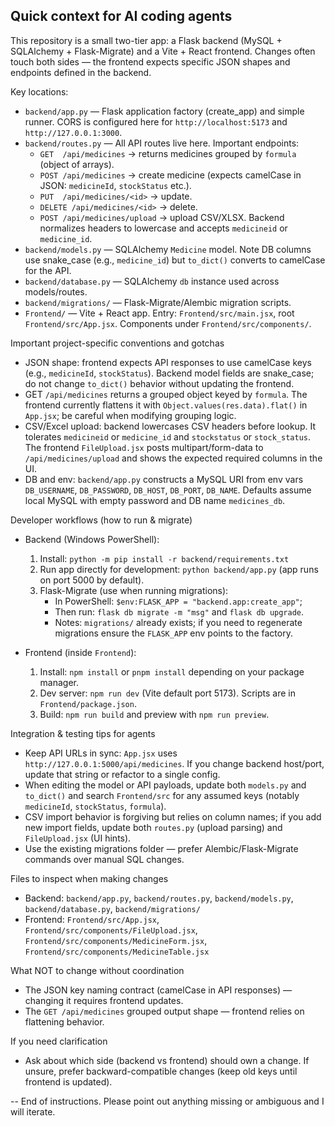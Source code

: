 ## Quick context for AI coding agents

This repository is a small two-tier app: a Flask backend (MySQL + SQLAlchemy + Flask-Migrate) and a Vite + React frontend. Changes often touch both sides — the frontend expects specific JSON shapes and endpoints defined in the backend.

Key locations:
- `backend/app.py` — Flask application factory (create_app) and simple runner. CORS is configured here for `http://localhost:5173` and `http://127.0.0.1:3000`.
- `backend/routes.py` — All API routes live here. Important endpoints:
  - `GET  /api/medicines`  -> returns medicines grouped by `formula` (object of arrays).
  - `POST /api/medicines`  -> create medicine (expects camelCase in JSON: `medicineId`, `stockStatus` etc.).
  - `PUT  /api/medicines/<id>` -> update.
  - `DELETE /api/medicines/<id>` -> delete.
  - `POST /api/medicines/upload` -> upload CSV/XLSX. Backend normalizes headers to lowercase and accepts `medicineid` or `medicine_id`.
- `backend/models.py` — SQLAlchemy `Medicine` model. Note DB columns use snake_case (e.g., `medicine_id`) but `to_dict()` converts to camelCase for the API.
- `backend/database.py` — SQLAlchemy `db` instance used across models/routes.
- `backend/migrations/` — Flask-Migrate/Alembic migration scripts.
- `Frontend/` — Vite + React app. Entry: `Frontend/src/main.jsx`, root `Frontend/src/App.jsx`. Components under `Frontend/src/components/`.

Important project-specific conventions and gotchas
- JSON shape: frontend expects API responses to use camelCase keys (e.g., `medicineId`, `stockStatus`). Backend model fields are snake_case; do not change `to_dict()` behavior without updating the frontend.
- GET `/api/medicines` returns a grouped object keyed by `formula`. The frontend currently flattens it with `Object.values(res.data).flat()` in `App.jsx`; be careful when modifying grouping logic.
- CSV/Excel upload: backend lowercases CSV headers before lookup. It tolerates `medicineid` or `medicine_id` and `stockstatus` or `stock_status`. The frontend `FileUpload.jsx` posts multipart/form-data to `/api/medicines/upload` and shows the expected required columns in the UI.
- DB and env: `backend/app.py` constructs a MySQL URI from env vars `DB_USERNAME`, `DB_PASSWORD`, `DB_HOST`, `DB_PORT`, `DB_NAME`. Defaults assume local MySQL with empty password and DB name `medicines_db`.

Developer workflows (how to run & migrate)
- Backend (Windows PowerShell):
  1. Install: `python -m pip install -r backend/requirements.txt`
  2. Run app directly for development: `python backend/app.py` (app runs on port 5000 by default).
  3. Flask-Migrate (use when running migrations):
     - In PowerShell: `$env:FLASK_APP = "backend.app:create_app"`;
     - Then run: `flask db migrate -m "msg"` and `flask db upgrade`.
     - Notes: `migrations/` already exists; if you need to regenerate migrations ensure the `FLASK_APP` env points to the factory.

- Frontend (inside `Frontend`):
  1. Install: `npm install` or `pnpm install` depending on your package manager.
  2. Dev server: `npm run dev` (Vite default port 5173). Scripts are in `Frontend/package.json`.
  3. Build: `npm run build` and preview with `npm run preview`.

Integration & testing tips for agents
- Keep API URLs in sync: `App.jsx` uses `http://127.0.0.1:5000/api/medicines`. If you change backend host/port, update that string or refactor to a single config.
- When editing the model or API payloads, update both `models.py` and `to_dict()` and search `Frontend/src` for any assumed keys (notably `medicineId`, `stockStatus`, `formula`).
- CSV import behavior is forgiving but relies on column names; if you add new import fields, update both `routes.py` (upload parsing) and `FileUpload.jsx` (UI hints).
- Use the existing migrations folder — prefer Alembic/Flask-Migrate commands over manual SQL changes.

Files to inspect when making changes
- Backend: `backend/app.py`, `backend/routes.py`, `backend/models.py`, `backend/database.py`, `backend/migrations/`
- Frontend: `Frontend/src/App.jsx`, `Frontend/src/components/FileUpload.jsx`, `Frontend/src/components/MedicineForm.jsx`, `Frontend/src/components/MedicineTable.jsx`

What NOT to change without coordination
- The JSON key naming contract (camelCase in API responses) — changing it requires frontend updates.
- The `GET /api/medicines` grouped output shape — frontend relies on flattening behavior.

If you need clarification
- Ask about which side (backend vs frontend) should own a change. If unsure, prefer backward-compatible changes (keep old keys until frontend is updated).

-- End of instructions. Please point out anything missing or ambiguous and I will iterate.
